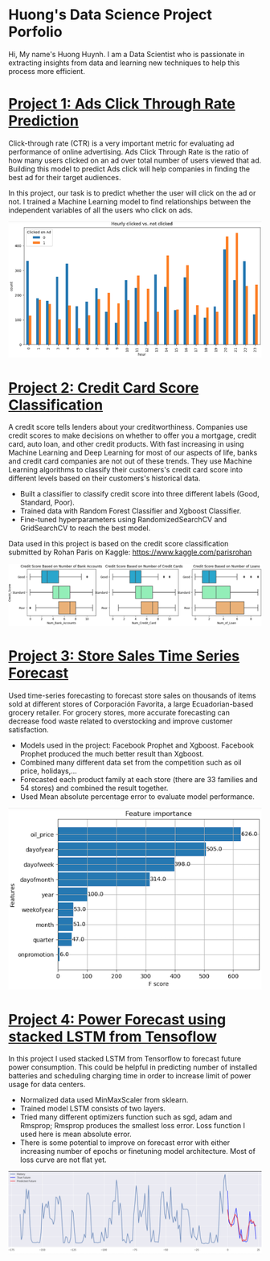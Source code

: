 # Huong's Data Science Project Porfolio
Hi, My name's Huong Huynh. I am a Data Scientist who is passionate in extracting insights from data and learning new techniques to help this process more efficient.

# [Project 1: Ads Click Through Rate Prediction](https://github.com/huongbt/Ads-CTR-Prediction)

Click-through rate (CTR) is a very important metric for evaluating ad performance of online advertising. Ads Click Through Rate is the ratio of how many users clicked on an ad over total number of users viewed that ad. Building this model to predict Ads click will help companies in finding the best ad for their target audiences. 

In this project, our task is to predict whether the user will click on the ad or not. I trained a Machine Learning model to find relationships between the independent variables of all the users who click on ads.

![](/images/ACTR.png)

# [Project 2: Credit Card Score Classification](https://github.com/huongbt/Credit-Score-Classification)

A credit score tells lenders about your creditworthiness. Companies use credit scores to make decisions on whether to offer you a mortgage, credit card, auto loan, and other credit products. With fast increasing in using Machine Learning and Deep Learning for most of our aspects of life, banks and credit card companies are not out of these trends. They use Machine Learning algorithms to classify their customers's credit card score into different levels based on their customers's historical data.

* Built a classifier to classify credit score into three different labels (Good, Standard, Poor). 
* Trained data with Random Forest Classifier and Xgboost Classifier. 
* Fine-tuned hyperparameters using RandomizedSearchCV and GridSearchCV to reach the best model.

Data used in this project is based on the credit score classification submitted by Rohan Paris on Kaggle: https://www.kaggle.com/parisrohan

![](/images/cs.png)

# [Project 3: Store Sales Time Series Forecast](https://github.com/huongbt/store-sales-time-series-forecast)

Used time-series forecasting to forecast store sales on thousands of items sold at different stores of Corporación Favorita, a large Ecuadorian-based grocery retailer. For grocery stores, more accurate forecasting can decrease food waste related to overstocking and improve customer satisfaction. 

* Models used in the project: Facebook Prophet and Xgboost. Facebook Prophet produced the much better result than Xgboost.
* Combined many different data set from the competition such as oil price, holidays,...
* Forecasted each product family at each store (there are 33 families and 54 stores) and combined the result together.
* Used Mean absolute percentage error to evaluate model performance.
  
![](/images/sf.png)

# [Project 4: Power Forecast using stacked LSTM from Tensoflow](https://github.com/huongbt/Power_forecast_Tensorflow)

In this project I used stacked LSTM from Tensorflow to forecast future power consumption. This could be helpful in predicting number of installed batteries and scheduling charging time in order to increase limit of power usage for data centers.
* Normalized data used MinMaxScaler from sklearn.
* Trained model LSTM consists of two layers. 
* Tried many different optimizers function such as sgd, adam and Rmsprop; Rmsprop produces the smallest loss error. Loss function I used here is mean absolute error.
* There is some potential to improve on forecast error with either increasing number of epochs or finetuning model architecture. Most of loss curve are not flat yet.

![](/images/pf.png)
